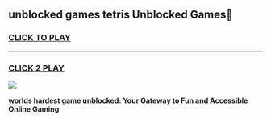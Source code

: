 
## unblocked games tetris Unblocked Games👋
<h3>
<a href="https://premium.freeplayer.one?title=unblocked_games_tetris&ref=16F">CLICK TO PLAY</a></h3>
<hr>

<h3>
<a href="https://premium.freeplayer.one?title=unblocked_games_tetris&ref=16F">CLICK 2 PLAY</a>
  
</h3>

<a href="https://premium.freeplayer.one?title=unblocked_games_tetris&ref=16F/"><img src="https://clearcache.store/games.png"></a>


**worlds hardest game unblocked: Your Gateway to Fun and Accessible Online Gaming**
